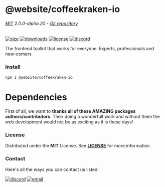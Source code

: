 
<!-- header -->
# @website/coffeekraken-io

###### [MIT](./license) 2.0.0-alpha.20 - [Git repository]()

<!-- shields -->
[![size](https://shields.io/bundlephobia/min/@website/coffeekraken-io?style=for-the-badge)](https://www.npmjs.com/package/@website/coffeekraken-io)
[![downloads](https://shields.io/npm/dm/@website/coffeekraken-io?style=for-the-badge)](https://www.npmjs.com/package/@website/coffeekraken-io)
[![license](https://shields.io/npm/l/@website/coffeekraken-io?style=for-the-badge)](./LICENSE)
[![discord](https://img.shields.io/discord/940362961682333767?color=5100FF&amp;label=Join%20us%20on%20Discord&amp;style=for-the-badge)](https://discord.gg/HzycksDJ)

<!-- description -->
The frontend toolkit that works for everyone. Experts, professionals and new-comers

<!-- install -->
### Install

```shell
npm i @website/coffeekraken-io
```

<!-- body -->

<!--
/**
* @name            Overview
* @namespace       doc.dependencies
* @type            Markdown
* @platform        md
* @status          stable
* @menu            Documentation / Dependencies           /doc/dependencies/overview
*
* @since           2.0.0
* @author    Olivier Bossel <olivier.bossel@gmail.com> (https://coffeekraken.io)
*/
-->

# Dependencies

First of all, we want to **thanks all of these AMAZING packages authors/contributors**. Their doing a wonderfull work and without them the web development would not be as exciting as it is these days!

<!-- og:https://github.com/vitejs/vite -->

<!-- og:https://github.com/postcss/postcss -->

<!-- og:https://github.com/lovell/sharp -->

<!-- og:https://github.com/markedjs/marked -->

<!-- og:https://github.com/highlightjs/highlight.js/ -->

<!-- og:https://github.com/lit/lit -->

<!-- og:https://github.com/floating-ui/floating-ui -->

<!-- og:https://github.com/axios/axios -->

<!-- og:https://github.com/expressjs/express -->

<!-- og:https://github.com/handlebars-lang/handlebars.js/ -->

<!-- og:https://github.com/twigphp/Twig -->

<!-- og:https://github.com/EFTEC/BladeOne -->


<!-- license -->
### License

Distributed under the **MIT** License. See **[LICENSE](./license)** for more information.

<!-- contact -->
### Contact

Here's all the ways you can contact us listed:

[![discord](https://img.shields.io/badge/Join%20us%20on%20discord-Join-blueviolet?style=[config.shieldsio.style]&amp;logo=discord)](https://discord.gg/HzycksDJ)
[![email](https://img.shields.io/badge/Email%20us-Go-green?style=[config.shieldsio.style]&amp;logo=Mail.Ru)](mailto:olivier.bossel@gmail.com)
